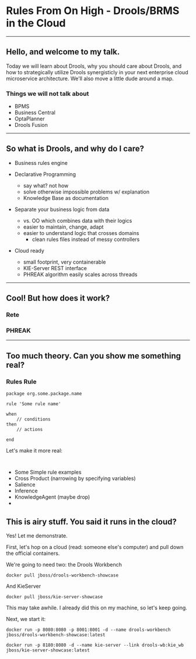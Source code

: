 # Rules From On High - Drools/BRMS in the Cloud

----------------------------------------

## Hello, and welcome to my talk.

Today we will learn about Drools, why you should care about Drools, and how to strategically utilize Drools synergisticly in your next enterprise cloud microservice architecture. We'll also move a little dude around a map.


### Things we will not talk about

- BPMS
- Business Central
- OptaPlanner
- Drools Fusion

----------------------------------------

## So what is Drools, and why do I care?

- Business rules engine

- Declarative Programming
    - say what? not how
    - solve otherwise impossible problems w/ explanation
    - Knowledge Base as documentation

- Separate your business logic from data
    - vs. OO which combines data with their logics
    - easier to maintain, change, adapt
    - easier to understand logic that crosses domains
        - clean rules files instead of messy controllers


- Cloud ready
    - small footprint, very containerable
    - KIE-Server REST interface
    - PHREAK algorithm easily scales across threads

----------------------------------------

## Cool! But how does it work?

### Rete

### PHREAK 

----------------------------------------

## Too much theory. Can you show me something real?

### Rules Rule

```
package org.some.package.name

rule 'Some rule name'

when
    // conditions
then
    // actions

end
```

 Let's make it more real:

```


```


- Some  Simple rule examples
- Cross Product (narrowing by specifying variables)
- Salience 
- Inference
- KnowledgeAgent (maybe drop)
- 

## This is airy stuff. You said it runs in the cloud?

Yes! Let me demonstrate. 

First, let's hop on a cloud (read: someone else's computer) and pull down the official containers.

We're going to need two: the Drools Workbench 

    docker pull jboss/drools-workbench-showcase

And KieServer

    docker pull jboss/kie-server-showcase

This may take awhile. I already did this on my machine, so let's keep going.

Next, we start it:

    docker run -p 8080:8080 -p 8001:8001 -d --name drools-workbench jboss/drools-workbench-showcase:latest

    docker run -p 8180:8080 -d --name kie-server --link drools-wb:kie_wb jboss/kie-server-showcase:latest








